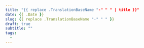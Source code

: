 ```yaml
---
title: "{{ replace .TranslationBaseName "-" " " | title }}"
date: {{ .Date }}
slug: {{ replace .TranslationBaseName "-" " " }}
draft: true
subtitle: ""
tags:
  - 
---
```

